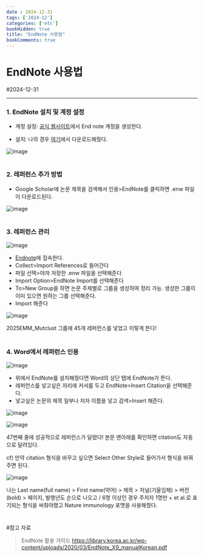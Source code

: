 ```yaml
---
date : 2024-12-31
tags: ['2024-12']
categories: ['etc']
bookHidden: true
title: "EndNote 사용법"
bookComments: true
---
```


# EndNote 사용법

#2024-12-31

---

### 1. EndNote 설치 및 계정 설정

- 계정 설정: [공식 웹사이트](https://endnote.com/?srsltid=AfmBOopL9WuN7IRp_CVgVcEHXZAd8eJWpK1YIMA9ZEccRbFk-2r-y9d4)에서 End note 계정을 생성한다. 

- 설치: 나의 경우 [여기](https://kudos.knu.ac.kr/pages/sub.htm?code=total&nav_code=kud1641346542&order_list=&list_scale=&view_cate=E&view_cate2=&view_cate3=&search_order=)에서 다운로드해줬다.

![image](https://github.com/user-attachments/assets/bb6b5ded-221c-479f-b221-afeb646a4812)

#

### 2. 레퍼런스 추가 방법

- Google Scholar에 논문 제목을 검색해서 인용>EndNote를 클릭하면 .enw 파일이 다운로드된다.

![image](https://github.com/user-attachments/assets/2acc6d9e-df2b-4ac4-acab-01828fe64bde)

#

### 3. 레퍼런스 관리

![image](https://github.com/user-attachments/assets/3c8649ea-face-4c23-abad-a4bbf9609788)

- [Endnote](https://www.myendnoteweb.com/EndNoteWeb.html?cat=myrefs&)에 접속한다.
- Collect>Import References로 들어간다
- 파일 선택>아까 저장한 .enw 파일을 선택해준다
- Import Option>EndNote Import를 선택해준다
- To>New Group을 하면 논문 주제별로 그룹을 생성하여 정리 가능. 생성한 그룹이 이미 있으면 원하는 그룹 선택해준다.
- Import 해준다

![image](https://github.com/user-attachments/assets/4f6a84ad-22aa-4214-9800-8f9210704a91)

2025EMM_Mutclust 그룹에 45개 레퍼런스를 넣었고 이렇게 뜬다!

#

### 4. Word에서 레퍼런스 인용

![image](https://github.com/user-attachments/assets/8b093191-b6dc-4d75-adda-8ae18b0f023d)

- 위에서 EndNote를 설치해줬다면 Word의 상단 탭에 EndNote가 뜬다.
- 레퍼런스를 넣고싶은 자리에 커서를 두고 EndNote>Insert Citation을 선택해준다.
- 넣고싶은 논문의 제목 일부나 저자 이름을 넣고 검색>Insert 해준다.

![image](https://github.com/user-attachments/assets/37a679bf-b261-4f4f-8ce0-1e6bbd080063)

![image](https://github.com/user-attachments/assets/2304dd0b-d263-47d3-b86d-b4f6b45c999b)

47번째 줄에 성공적으로 레퍼런스가 달렸다! 본문 맨아래를 확인하면 citation도 자동으로 달려있다.

cf) 만약 citation 형식을 바꾸고 싶으면 Select Other Style로 들어가서 형식을 바꿔주면 된다. 

![image](https://github.com/user-attachments/assets/89ca2dca-eebf-471f-bdd5-de421bbd0a19)


나는 Last name(full name) > First name(약어) > 제목 > 저널(기울임체) > 버전(bold) > 페이지, 발행년도 순으로 나오고 / 6명 이상인 경우 주저자 1명만 + et al.로 표기되는 형식을 써줘야했고 Nature immunology 포맷을 사용해줬다.

#

#참고 자료

> EndNote 활용 가이드 https://library.korea.ac.kr/wp-content/uploads/2020/03/EndNote_X9_manualKorean.pdf
